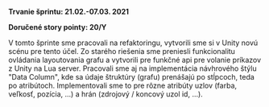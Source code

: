 **Trvanie šprintu: 21.02.-07.03. 2021**

**Doručené story pointy: 20/Y**

V tomto šprinte sme pracovali na refaktoringu, vytvorili sme si v Unity novú scénu pre tento účel. Zo starého riešenia sme
preniesli funkcionalitu ovládania layoutovania grafu a vytvorili pre funkčné api pre volanie príkazov z Unity na Lua server.
Pracovali sme aj na implementácia návhrového štýlu "Data Column", kde sa údaje štruktúry (grafu) prenášajú po stĺpcoch, teda 
po atribútoch. Implementovali sme to pre rôzne atribúty uzlov (farba, veľkosť, pozícia, ...) a hrán (zdrojový / koncový uzol id, ...).
